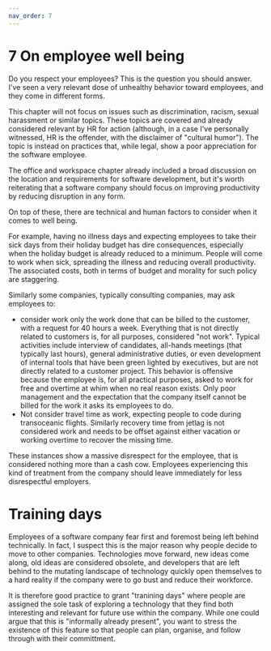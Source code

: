 ```yaml
---
nav_order: 7
---
```


# 7 On employee well being

Do you respect your employees? This is the question you should answer. I've
seen a very relevant dose of unhealthy behavior toward employees, and they come
in different forms. 

This chapter will not focus on issues such as discrimination, racism, sexual
harassment or similar topics. These topics are covered and already considered
relevant by HR for action (although, in a case I've personally witnessed, HR is
the offender, with the disclaimer of "cultural humor"). The topic is instead on
practices that, while legal, show a poor appreciation for the software
employee. 

The office and workspace chapter already included a broad discussion on the
location and requirements for software development, but it's worth reiterating
that a software company should focus on improving productivity by reducing
disruption in any form. 

On top of these, there are technical and human factors to consider when it comes to well
being. 

For example, having no illness days and expecting employees to take their sick days from
their holiday budget has dire consequences, especially when the holiday budget
is already reduced to a minimum. People will come to work when sick, spreading
the illness and reducing overall productivity. The associated costs, both in
terms of budget and morality for such policy are staggering. 

Similarly some companies, typically consulting companies, may ask employees to:

- consider work only the work done that can be billed to the customer, with a request for 40 hours a week. 
  Everything that is not directly related to customers is, for all purposes, considered "not work". Typical
  activities include interview of candidates, all-hands meetings (that typically last hours), general 
  administrative duties, or even development of internal tools that have been green lighted by executives,
  but are not directly related to a customer project. This behavior is offensive because the employee is,
  for all practical purposes, asked to work for free and overtime at whim when no real reason exists. 
  Only poor management and the expectation that the company itself cannot be billed for the work it asks
  its employees to do.
- Not consider travel time as work, expecting people to code during transoceanic flights. Similarly
  recovery time from jetlag is not considered work and needs to be offset against either vacation or
  working overtime to recover the missing time.

These instances show a massive disrespect for the employee, that is considered nothing more than a cash cow.
Employees experiencing this kind of treatment from the company should leave immediately for less disrespectful
employers.

# Training days

Employees of a software company fear first and foremost being left behind
technically. In fact, I suspect this is the major reason why people decide to
move to other companies. Technologies move forward, new ideas come along, old
ideas are considered obsolete, and developers that are left behind to the
mutating landscape of technology quickly open themselves to a hard reality if the
company were to go bust and reduce their workforce. 

It is therefore good practice to grant "tranining days" where people are
assigned the sole task of exploring a technology that they find both interesting
and relevant for future use within the company. While one could argue that this is
"informally already present", you want to stress the existence of this feature
so that people can plan, organise, and follow through with their committment.
